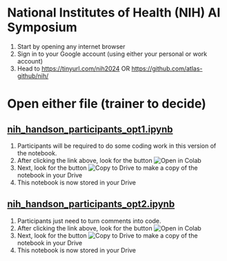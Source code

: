 # National Institutes of Health (NIH) AI Symposium

1. Start by opening any internet browser
2. Sign in to your Google account (using either your personal or work account)
3. Head to https://tinyurl.com/nih2024 OR https://github.com/atlas-github/nih/

# Open either file (trainer to decide)

## [nih_handson_participants_opt1.ipynb](https://github.com/atlas-github/nih/blob/main/nih_handson_participants_opt1.ipynb)
1. Participants will be required to do some coding work in this version of the notebook.
2. After clicking the link above, look for the button ![Open in Colab](https://github.com/atlas-github/nih/assets/50855923/2bc9497c-af85-494a-98d5-d3fd13f5393a)
3. Next, look for the button ![Copy to Drive](https://github.com/atlas-github/nih/assets/50855923/0ec94644-7525-4949-97ba-45e572eff37b) to make a copy of the notebook in your Drive
4. This notebook is now stored in your Drive

## [nih_handson_participants_opt2.ipynb](https://github.com/atlas-github/nih/blob/main/nih_handson_participants_opt2.ipynb)
1. Participants just need to turn comments into code.
2. After clicking the link above, look for the button ![Open in Colab](https://github.com/atlas-github/nih/assets/50855923/2bc9497c-af85-494a-98d5-d3fd13f5393a)
3. Next, look for the button ![Copy to Drive](https://github.com/atlas-github/nih/assets/50855923/0ec94644-7525-4949-97ba-45e572eff37b) to make a copy of the notebook in your Drive
4. This notebook is now stored in your Drive
